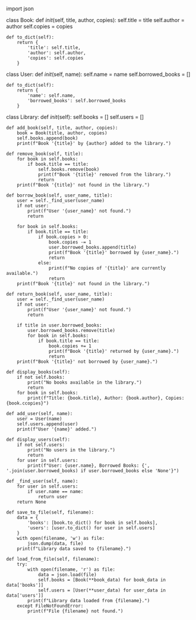 import json

class Book:
    def _init_(self, title, author, copies):
        self.title = title
        self.author = author
        self.copies = copies

    def to_dict(self):
        return {
            'title': self.title,
            'author': self.author,
            'copies': self.copies
        }

class User:
    def _init_(self, name):
        self.name = name
        self.borrowed_books = []

    def to_dict(self):
        return {
            'name': self.name,
            'borrowed_books': self.borrowed_books
        }

class Library:
    def _init_(self):
        self.books = []
        self.users = []

    def add_book(self, title, author, copies):
        book = Book(title, author, copies)
        self.books.append(book)
        print(f"Book '{title}' by {author} added to the library.")

    def remove_book(self, title):
        for book in self.books:
            if book.title == title:
                self.books.remove(book)
                print(f"Book '{title}' removed from the library.")
                return
        print(f"Book '{title}' not found in the library.")

    def borrow_book(self, user_name, title):
        user = self._find_user(user_name)
        if not user:
            print(f"User '{user_name}' not found.")
            return

        for book in self.books:
            if book.title == title:
                if book.copies > 0:
                    book.copies -= 1
                    user.borrowed_books.append(title)
                    print(f"Book '{title}' borrowed by {user_name}.")
                    return
                else:
                    print(f"No copies of '{title}' are currently available.")
                    return
        print(f"Book '{title}' not found in the library.")

    def return_book(self, user_name, title):
        user = self._find_user(user_name)
        if not user:
            print(f"User '{user_name}' not found.")
            return

        if title in user.borrowed_books:
            user.borrowed_books.remove(title)
            for book in self.books:
                if book.title == title:
                    book.copies += 1
                    print(f"Book '{title}' returned by {user_name}.")
                    return
        print(f"Book '{title}' not borrowed by {user_name}.")

    def display_books(self):
        if not self.books:
            print("No books available in the library.")
            return
        for book in self.books:
            print(f"Title: {book.title}, Author: {book.author}, Copies: {book.ccopies}")

    def add_user(self, name):
        user = User(name)
        self.users.append(user)
        print(f"User '{name}' added.")

    def display_users(self):
        if not self.users:
            print("No users in the library.")
            return
        for user in self.users:
            print(f"User: {user.name}, Borrowed Books: {', '.join(user.borrowed_books) if user.borrowed_books else 'None'}")

    def _find_user(self, name):
        for user in self.users:
            if user.name == name:
                return user
        return None

    def save_to_file(self, filename):
        data = {
            'books': [book.to_dict() for book in self.books],
            'users': [user.to_dict() for user in self.users]
        }
        with open(filename, 'w') as file:
            json.dump(data, file)
        print(f"Library data saved to {filename}.")

    def load_from_file(self, filename):
        try:
            with open(filename, 'r') as file:
                data = json.load(file)
                self.books = [Book(**book_data) for book_data in data['books']]
                self.users = [User(**user_data) for user_data in data['users']]
            print(f"Library data loaded from {filename}.")
        except FileNotFoundError:
            print(f"File {filename} not found.")
